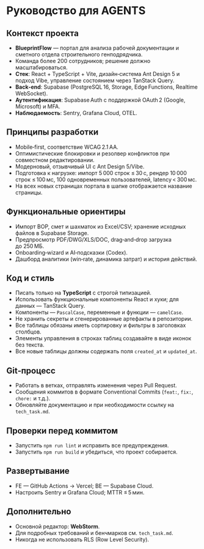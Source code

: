 # Руководство для AGENTS

## Контекст проекта
- **BlueprintFlow** — портал для анализа рабочей документации и сметного отдела строительного генподрядчика.
- Команда более 200 сотрудников; решение должно масштабироваться.
- **Стек**: React + TypeScript + Vite, дизайн‑система Ant Design 5 и подход Vibe, управление состоянием через TanStack Query.
- **Back‑end**: Supabase (PostgreSQL 16, Storage, Edge Functions, Realtime WebSocket).
- **Аутентификация**: Supabase Auth c поддержкой OAuth 2 (Google, Microsoft) и MFA.
- **Наблюдаемость**: Sentry, Grafana Cloud, OTEL.

## Принципы разработки
- Mobile‑first, соответствие WCAG 2.1 AA.
- Оптимистические блокировки и резолвер конфликтов при совместном редактировании.
- Модерновый, отзывчивый UI с Ant Design 5/Vibe.
- Подготовка к нагрузке: импорт 5 000 строк ≤ 30 с, рендер 10 000 строк ≤ 100 мс, 100 одновременных пользователей, latency < 300 мс.
- На всех новых страницах портала в шапке отображается название страницы.

## Функциональные ориентиры
- Импорт ВОР, смет и шахматок из Excel/CSV; хранение исходных файлов в Supabase Storage.
- Предпросмотр PDF/DWG/XLS/DOC, drag‑and‑drop загрузка до 250 МБ.
- Onboarding‑wizard и AI‑подсказки (Codex).
- Дашборд аналитики (win‑rate, динамика затрат) и история действий.

## Код и стиль
- Писать только на **TypeScript** с строгой типизацией.
- Использовать функциональные компоненты React и хуки; для данных — TanStack Query.
- Компоненты — `PascalCase`, переменные и функции — `camelCase`.
- Не хранить секреты и сгенерированные артефакты в репозитории.
- Все таблицы обязаны иметь сортировку и фильтры в заголовках столбцов.
- Элементы управления в строках таблиц создавайте в виде иконок без текста.
- Все новые таблицы должны содержать поля `created_at` и `updated_at`.

## Git‑процесс
- Работать в ветках, отправлять изменения через Pull Request.
- Сообщения коммитов в формате Conventional Commits (`feat:`, `fix:`, `chore:` и т.д.).
- Обновляйте документацию и при необходимости ссылку на `tech_task.md`.

## Проверки перед коммитом
- Запустить `npm run lint` и исправить все предупреждения.
- Запустить `npm run build` и убедиться, что проект собирается.

## Развертывание
- FE — GitHub Actions → Vercel; BE — Supabase Cloud.
- Настроить Sentry и Grafana Cloud; MTTR ≤ 5 мин.

## Дополнительно
- Основной редактор: **WebStorm**.
- Для подробных требований и бенчмарков см. `tech_task.md`.
- Никогда не использовать RLS (Row Level Security).
